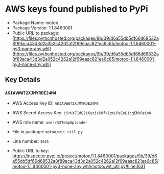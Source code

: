 # AWS keys found published to PyPi

* Package Name: motoo
* Package Version: 1.1.8460001
* Public URL to package: [https://files.pythonhosted.org/packages/9b/39/d6a55db5df66d68532a8f89aca43d3d2a052c4262a12f69eaac821ea6c85/motoo-1.1.8460001-py3-none-any.whl](https://files.pythonhosted.org/packages/9b/39/d6a55db5df66d68532a8f89aca43d3d2a052c4262a12f69eaac821ea6c85/motoo-1.1.8460001-py3-none-any.whl)

## Key Details

### `AKIAVWWT2XJMYRDE24M4`

* AWS Access Key ID: `AKIAVWWT2XJMYRDE24M4`
* AWS Secret Access Key: `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` 
* AWS role name: `user/S3TempUploader`
* File in package: `motoo/wit_util.py`
* Line number: `1631`

* Public URL to key: https://inspector.pypi.io/project/motoo/1.1.8460001/packages/9b/39/d6a55db5df66d68532a8f89aca43d3d2a052c4262a12f69eaac821ea6c85/motoo-1.1.8460001-py3-none-any.whl/motoo/wit_util.py#line.1631


